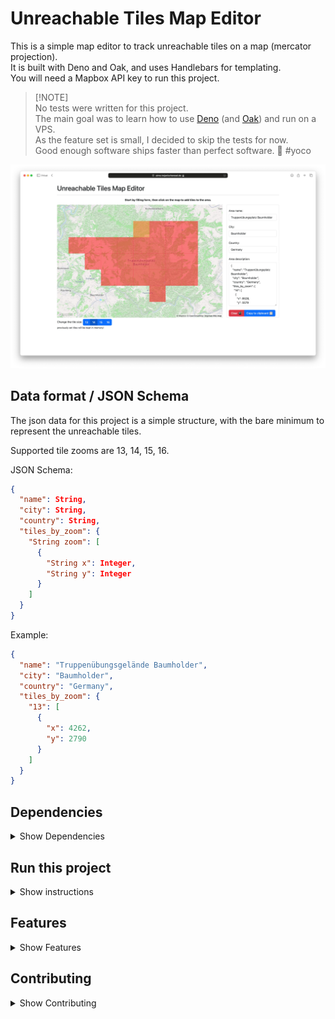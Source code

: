 # Unreachable Tiles Map Editor

This is a simple map editor to track unreachable tiles on a map (mercator
projection).\
It is built with Deno and Oak, and uses Handlebars for templating.\
You will need a Mapbox API key to run this project.

> [!NOTE]\
> No tests were written for this project.\
> The main goal was to learn how to use [Deno](https://deno.com) (and
> [Oak](https://github.com/oakserver/oak)) and run on a VPS.\
> As the feature set is small, I decided to skip the tests for now.\
> Good enough software ships faster than perfect software. 🤙 #yoco

![](./static/img/screenshot_app.webp)

## Data format / JSON Schema

The json data for this project is a simple structure, with the bare minimum to
represent the unreachable tiles.

Supported tile zooms are 13, 14, 15, 16.

JSON Schema:

```json
{
  "name": String,
  "city": String,
  "country": String,
  "tiles_by_zoom": {
    "String zoom": [
      {
        "String x": Integer,
        "String y": Integer
      }
    ]
  }
}
```

Example:

```json
{
  "name": "Truppenübungsgelände Baumholder",
  "city": "Baumholder",
  "country": "Germany",
  "tiles_by_zoom": {
    "13": [
      {
        "x": 4262,
        "y": 2790
      }
    ]
  }
}
```

## Dependencies

<details>
<summary>Show Dependencies</summary>

- Deno v2

### Backend

- Oak v14 (because Deno docs suggested it - [hono🔥](https://hono.dev) has to
  wait)

### Frontend

- Handlebars v4
- Mapbox GL JS v3
- Bootstrap v5

</details>

## Run this project

<details>
<summary>Show instructions</summary>

You need to have a Mapbox API key to run this project. You can get one
[here](https://www.mapbox.com/).

Copy the `.env.init` file to `.env` and set the `MAPBOX_API_SECRET` variable
with your API key.

```bash
$ deno run --allow-net --allow-read --allow-env server.js
```

### Docker

Serve the project with Docker in --parallel mode. 🚀

```bash
$ docker build -t unreachable-tiles-map-editor .
$ docker run --rm -p 8000:8000 --env-file .env unreachable-tiles-map-editor
```

</details>

## Features

<details>
<summary>Show Features</summary>

- [x] Renders Mapbox map
- [x] Users can interact with the map, adding additional polygons of unreachable
      tiles
- [x] Edit unreachable tiles in multiple tile sizes
- [x] Render json data in a form
- [x] reset form and map
- [x] copy generated json data to clipboard

</details>

## Contributing

<details>
<summary>Show Contributing</summary>

### Suggest a new unreachable area

- suggest a new area of unreachable tiles (json format from the form)
- screenshot of the area
- short description of the area and some context

### Non-Technical Contributions

- Reporting a bug
- Discussing the current state of the code
- Submitting a fix
- Proposing new features
- Improving/adding documentation

### Technical Contributions

Feel free to contribute to this project. I suggest you to open an issue
describing the feature you want to implement or the bug you found and wait for
feedback before starting to code.

Forking this repository and submitting a pull request is the preferred way to
contribute.

#### Wishes

What I would love to add to this project:

- Adding a test suite 🥰 (Deno tests, for e2e I would prefer `playwright`)
- i18n support for Handlebars templates

</details>
